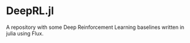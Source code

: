 # DeepRL.jl
A repository with some Deep Reinforcement Learning baselines written in julia using Flux.
